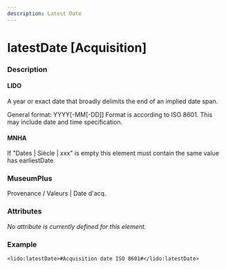 ```yaml
---
description: Latest Date
---
```


# latestDate \[Acquisition]

### Description

#### LIDO

A year or exact date that broadly delimits the end of an implied date span.

General format: YYYY\[-MM\[-DD]] Format is according to ISO 8601. This may include date and time specification.

#### MNHA

If "Dates | Siècle | xxx" is empty this element must contain the same value has earliestDate.

### MuseumPlus

Provenance / Valeurs |  Date d'acq.

### Attributes

_No attribute is currently defined for this element._

### Example

```markup
<lido:latestDate>#Acquisition date ISO 8601#</lido:latestDate>
```
